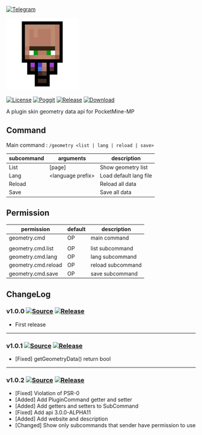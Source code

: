 [![Telegram](https://img.shields.io/badge/Telegram-PresentKim-blue.svg?logo=telegram)](https://t.me/PresentKim)

[![icon/192x192](meta/icon/192x192.png?raw=true)]()

[![License](https://img.shields.io/github/license/PMMPPlugin/GeometryAPI.svg?label=License)](LICENSE)
[![Poggit](https://poggit.pmmp.io/ci.shield/PMMPPlugin/GeometryAPI/GeometryAPI)](https://poggit.pmmp.io/ci/PMMPPlugin/GeometryAPI)
[![Release](https://img.shields.io/github/release/PMMPPlugin/GeometryAPI.svg?label=Release)](https://github.com/PMMPPlugin/GeometryAPI/releases/latest)
[![Download](https://img.shields.io/github/downloads/PMMPPlugin/GeometryAPI/total.svg?label=Download)](https://github.com/PMMPPlugin/GeometryAPI/releases/latest)


A plugin skin geometry data api for PocketMine-MP

## Command
Main command : `/geometry <list | lang | reload | save>`

| subcommand | arguments              | description                 |
| ---------- | ---------------------- | --------------------------- |
| List       | \[page\]               | Show geometry list          |
| Lang       | \<language prefix\>    | Load default lang file      |
| Reload     |                        | Reload all data             |
| Save       |                        | Save all data               |




## Permission
| permission          | default  | description        |
| ------------------- | -------- | ------------------ |
| geometry.cmd        | OP       | main command       |
|                     |          |                    |
| geometry.cmd.list   | OP       | list subcommand    |
| geometry.cmd.lang   | OP       | lang subcommand    |
| geometry.cmd.reload | OP       | reload subcommand  |
| geometry.cmd.save   | OP       | save subcommand    |




## ChangeLog
### v1.0.0 [![Source](https://img.shields.io/badge/source-v1.0.0-blue.png?label=source)](https://github.com/PMMPPlugin/GeometryAPI/tree/v1.0.0) [![Release](https://img.shields.io/github/downloads/PMMPPlugin/GeometryAPI/v1.0.0/total.png?label=download&colorB=1fadad)](https://github.com/PMMPPlugin/GeometryAPI/releases/v1.0.0)
- First release
  
  
---
### v1.0.1 [![Source](https://img.shields.io/badge/source-v1.0.1-blue.png?label=source)](https://github.com/PMMPPlugin/GeometryAPI/tree/v1.0.1) [![Release](https://img.shields.io/github/downloads/PMMPPlugin/GeometryAPI/v1.0.1/total.png?label=download&colorB=1fadad)](https://github.com/PMMPPlugin/GeometryAPI/releases/v1.0.1)
- \[Fixed\] getGeometryData() return bool
  
  
---
### v1.0.2 [![Source](https://img.shields.io/badge/source-v1.0.2-blue.png?label=source)](https://github.com/PMMPPlugin/GeometryAPI/tree/v1.0.2) [![Release](https://img.shields.io/github/downloads/PMMPPlugin/GeometryAPI/v1.0.2/total.png?label=download&colorB=1fadad)](https://github.com/PMMPPlugin/GeometryAPI/releases/v1.0.2)
- \[Fixed\] Violation of PSR-0
- \[Added\] Add PluginCommand getter and setter
- \[Added\] Add getters and setters to SubCommand
- \[Fixed\] Add api 3.0.0-ALPHA11
- \[Added\] Add website and description
- \[Changed\] Show only subcommands that sender have permission to use